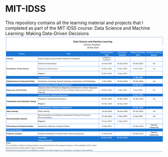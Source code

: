 # MIT-IDSS
This repository contains all the learning material and projects that I completed as part of the MIT IDSS course:
Data Science and Machine Learning: Making Data-Driven Decisions  
![Course Schedule: ](https://github.com/ilearnmachines/MIT-IDSS/blob/main/Screenshot%202023-03-12%20121656.png)
